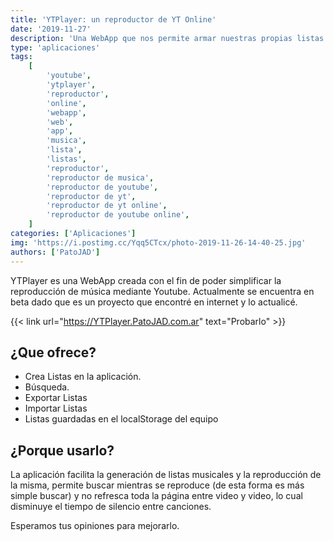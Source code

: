 ```yaml
---
title: 'YTPlayer: un reproductor de YT Online'
date: '2019-11-27'
description: 'Una WebApp que nos permite armar nuestras propias listas de reproducción de una forma cómoda y fácil.'
type: 'aplicaciones'
tags:
    [
        'youtube',
        'ytplayer',
        'reproductor',
        'online',
        'webapp',
        'web',
        'app',
        'musica',
        'lista',
        'listas',
        'reproductor',
        'reproductor de musica',
        'reproductor de youtube',
        'reproductor de yt',
        'reproductor de yt online',
        'reproductor de youtube online',
    ]
categories: ['Aplicaciones']
img: 'https://i.postimg.cc/Yqq5CTcx/photo-2019-11-26-14-40-25.jpg'
authors: ['PatoJAD']
---
```


YTPlayer es una WebApp creada con el fin de poder simplificar la reproducción de música mediante Youtube. Actualmente se encuentra en beta dado que es un proyecto que encontré en internet y lo actualicé.

{{< link url="https://YTPlayer.PatoJAD.com.ar" text="Probarlo" >}}

## ¿Que ofrece?

-   Crea Listas en la aplicación.
-   Búsqueda.
-   Exportar Listas
-   Importar Listas
-   Listas guardadas en el localStorage del equipo

## ¿Porque usarlo?

La aplicación facilita la generación de listas musicales y la reproducción de la misma, permite buscar mientras se reproduce (de esta forma es más simple buscar) y no refresca toda la página entre video y video, lo cual disminuye el tiempo de silencio entre canciones.

Esperamos tus opiniones para mejorarlo.
